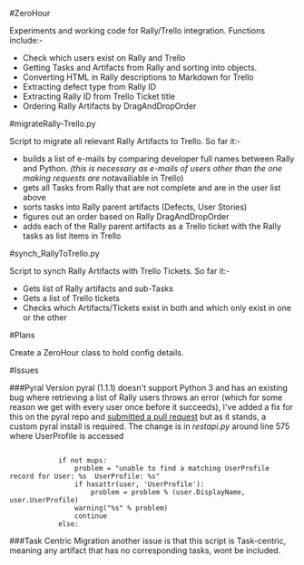 #ZeroHour

Experiments and working code for Rally/Trello integration.  Functions include:-

 - Check which users exist on Rally and Trello
 - Getting Tasks and Artifacts from Rally and sorting into objects.
 - Converting HTML in Rally descriptions to Markdown for Trello
 - Extracting defect type from Rally ID
 - Extracting Rally ID from Trello Ticket title
 - Ordering Rally Artifacts by DragAndDropOrder

#migrateRally-Trello.py

  Script to migrate all relevant Rally Artifacts to Trello.  So far it:-

 - builds a list of e-mails by comparing developer full names between Rally and Python. <i>(this is necessary as e-mails of users other than the one making requests are not</i>availiable in Trello) 
 - gets all Tasks from Rally that are not complete and are in the user list above
 - sorts tasks into Rally parent artifacts (Defects, User Stories)
 - figures out an order based on Rally DragAndDropOrder
 - adds each of the Rally parent artifacts as a Trello ticket with the Rally tasks as list items in Trello

#synch_RallyToTrello.py

 Script to synch Rally Artifacts with Trello Tickets.  So far it:-

 - Gets list of Rally artifacts and sub-Tasks
 - Gets a list of Trello tickets
 - Checks which Artifacts/Tickets exist in both and which only exist in one or the other

#Plans

 Create a ZeroHour class to hold config details.

#Issues


###Pyral Version
 pyral (1.1.1) doesn't support Python 3 and has an existing bug where retrieving a list of Rally users throws an error (which for some reason we get with every user once before it succeeds), I've added a fix for this on the pyral repo and <a href="https://github.com/RallyTools/RallyRestToolkitForPython/pull/70">submitted a pull request</a> but as it stands, a custom pyral install is required.
 The change is in <i>restapi.py</i> around line 575 where UserProfile is accessed

<code>
 	        if not mups:
 	            problem = "unable to find a matching UserProfile record for User: %s  UserProfile: %s"
                if hasattr(user, 'UserProfile'):
                    problem = problem % (user.DisplayName, user.UserProfile)
                warning("%s" % problem)
                continue
            else:
</code>

###Task Centric Migration
 another issue is that this script is Task-centric, meaning any artifact that has no corresponding tasks, wont be included.
